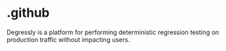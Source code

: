 # .github
Degressly is a platform for performing deterministic regression testing on production traffic without impacting users.
